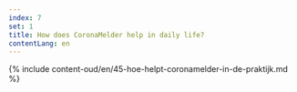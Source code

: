 ```yaml
---
index: 7
set: 1
title: How does CoronaMelder help in daily life?
contentLang: en
---
```

{% include content-oud/en/45-hoe-helpt-coronamelder-in-de-praktijk.md %}
